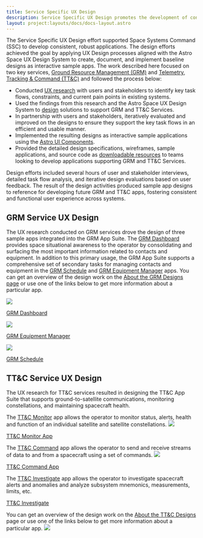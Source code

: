 ```yaml
---
title: Service Specific UX Design
description: Service Specific UX Design promotes the development of consistent, robust applications to support Enterprise Ground Services by applying UX design process and the Astro Space UX Design System.
layout: project:layouts/docs/docs-layout.astro
---
```


The Service Specific UX Design effort supported Space Systems Command (SSC) to develop consistent, robust applications. The design efforts achieved the goal by applying UX Design processes aligned with the Astro Space UX Design System to create, document, and implement baseline designs as interactive sample apps. The work described here focused on two key services, [Ground Resource Management (GRM)][grm-designs] and [Telemetry, Tracking & Command (TT&C)][ttc-designs] and followed the process below:

- Conducted [UX research](/design-process/research) with users and stakeholders to identify key task flows, constraints, and current pain points in existing systems.
- Used the findings from this research and the Astro Space UX Design System to [design](/design-process/ui-design) solutions to support GRM and TT&C Services.
- In partnership with users and stakeholders, iteratively evaluated and improved on the designs to ensure they support the key task flows in an efficient and usable manner.
- Implemented the resulting designs as interactive sample applications using the [Astro UI Components](/components/readme).
- Provided the detailed design specifications, wireframes, sample applications, and source code as [downloadable resources](/downloads) to teams looking to develop applications supporting GRM and TT&C Services.

Design efforts included several hours of user and stakeholder interviews, detailed task flow analysis, and iterative design evaluations based on user feedback. The result of the design activities produced sample app designs to reference for developing future GRM and TT&C apps, fostering consistent and functional user experience across systems.

## GRM Service UX Design

The UX research conducted on GRM services drove the design of three sample apps integrated into the GRM App Suite. The [GRM Dashboard][grm-dashboard] provides space situational awareness to the operator by consolidating and surfacing the most important information related to contacts and equipment. In addition to this primary usage, the GRM App Suite supports a comprehensive set of secondary tasks for managing contacts and equipment in the [GRM Schedule][grm-schedule] and [GRM Equipment Manager][grm-equipment] apps. You can get an overview of the design work on the [About the GRM Designs page][grm-designs] or use one of the links below to get more information about a particular app.

![](/img/case-studies/service-specific-ux-design/grm-dashboard-app.webp)

[GRM Dashboard][grm-dashboard]

![](/img/case-studies/service-specific-ux-design/grm-equipment-manager.webp)

[GRM Equipment Manager][grm-equipment]

![](/img/case-studies/service-specific-ux-design/grm-schedule.webp)

[GRM Schedule][grm-schedule]

## TT&C Service UX Design

The UX research for TT&C services resulted in designing the TT&C App Suite that supports ground-to-satellite communications, monitoring constellations, and maintaining spacecraft health.

The [TT&C Monitor][ttc-monitor] app allows the operator to monitor status, alerts, health and function of an individual satellite and satellite constellations.
![](/img/case-studies/service-specific-ux-design/ttc-monitor-app.webp)

[TT&C Monitor App][ttc-monitor]

The [TT&C Command][ttc-command] app allows the operator to send and receive streams of data to and from a spacecraft using a set of commands.
![](/img/case-studies/service-specific-ux-design/ttc-command-app.webp)

[TT&C Command App][ttc-command]

The [TT&C Investigate][ttc-investigate] app allows the operator to investigate spacecraft alerts and anomalies and analyze subsystem mnemonics, measurements, limits, etc.

[TT&C Investigate][ttc-investigate]

You can get an overview of the design work on the [About the TT&C Designs][ttc-designs] page or use one of the links below to get more information about a particular app.
![](/img/case-studies/service-specific-ux-design/ttc-investigate-app.webp)

[grm-designs]: /grm-service-ux-design/about-the-grm-designs
[grm-dashboard]: /grm-service-ux-design/grm-dashboard
[grm-equipment]: /grm-service-ux-design/grm-equipment-manager
[grm-schedule]: /grm-service-ux-design/grm-schedule
[ttc-designs]: /ttc-service-ux-design/about-the-ttc-designs
[ttc-monitor]: /ttc-service-ux-design/ttc-monitor
[ttc-command]: /ttc-service-ux-design/ttc-command
[ttc-investigate]: /ttc-service-ux-design/ttc-investigate
